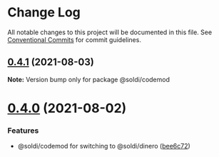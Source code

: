# Change Log

All notable changes to this project will be documented in this file.
See [Conventional Commits](https://conventionalcommits.org) for commit guidelines.

## [0.4.1](https://github.com/nick-codes/soldi.js/compare/v0.4.0...v0.4.1) (2021-08-03)

**Note:** Version bump only for package @soldi/codemod





# [0.4.0](https://github.com/nick-codes/soldi.js/compare/v0.3.0...v0.4.0) (2021-08-02)


### Features

* @soldi/codemod for switching to @soldi/dinero ([bee6c72](https://github.com/nick-codes/soldi.js/commit/bee6c727c071098ad046d09b2584bd08f1e084e1))
